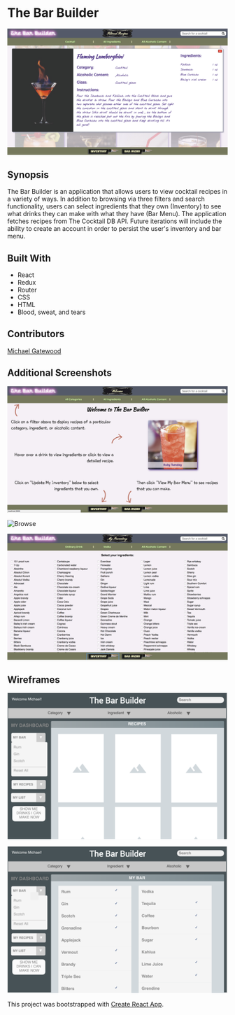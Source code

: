 # The Bar Builder
![Details](https://raw.githubusercontent.com/mngatewood/bar-builder/master/src/assets/Details.png)

## Synopsis
The Bar Builder is an application that allows users to view cocktail recipes in a variety of ways.  In addition to browsing via three filters and search functionality, users can select ingredients that they own (Inventory) to see what drinks they can make with what they have (Bar Menu).  The application fetches recipes from The Cocktail DB API.  Future iterations will include the ability to create an account in order to persist the user's inventory and bar menu.

## Built With
* React
* Redux
* Router
* CSS
* HTML
* Blood, sweat, and tears

## Contributors

[Michael Gatewood](https://github.com/mngatewood)

## Additional Screenshots

![Welcome](https://raw.githubusercontent.com/mngatewood/bar-builder/master/src/assets/Welcome.png)

![Browse](https://raw.githubusercontent.com/mngatewood/bar-builder/master/src/assets/Browse.png)

![Inventory](https://raw.githubusercontent.com/mngatewood/bar-builder/master/src/assets/Inventory.png)

## Wireframes
![Screenshot](https://raw.githubusercontent.com/mngatewood/bar-builder/master/src/assets/ScreenShot-1.png)

![Screenshot](https://raw.githubusercontent.com/mngatewood/bar-builder/master/src/assets/ScreenShot-2.png)

This project was bootstrapped with [Create React App](https://github.com/facebookincubator/create-react-app).

